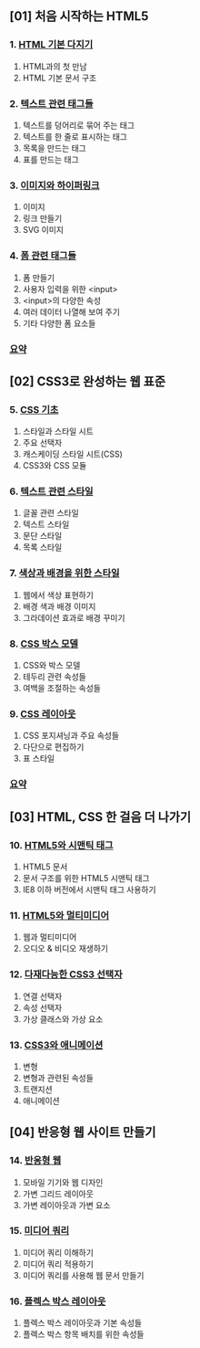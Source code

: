 ## [01] 처음 시작하는 HTML5
### 1. [HTML 기본 다지기](https://github.com/autroshot/studyroom/blob/main/02-HTML%2BCSS/01-%EC%B2%98%EC%9D%8C%20%EC%8B%9C%EC%9E%91%ED%95%98%EB%8A%94%20HTML5/01-HTML%20%EA%B8%B0%EB%B3%B8%20%EB%8B%A4%EC%A7%80%EA%B8%B0.md#1-html%EA%B3%BC%EC%9D%98-%EC%B2%AB-%EB%A7%8C%EB%82%A8)
1. HTML과의 첫 만남
2. HTML 기본 문서 구조
### 2. [텍스트 관련 태그들](https://github.com/autroshot/studyroom/blob/main/02-HTML%2BCSS/01-%EC%B2%98%EC%9D%8C%20%EC%8B%9C%EC%9E%91%ED%95%98%EB%8A%94%20HTML5/02-%ED%85%8D%EC%8A%A4%ED%8A%B8%20%EA%B4%80%EB%A0%A8%20%ED%83%9C%EA%B7%B8%EB%93%A4.md#1-%ED%85%8D%EC%8A%A4%ED%8A%B8%EB%A5%BC-%EB%8D%A9%EC%96%B4%EB%A6%AC%EB%A1%9C-%EB%AC%B6%EC%96%B4-%EC%A3%BC%EB%8A%94-%ED%83%9C%EA%B7%B8)
1. 텍스트를 덩어리로 묶어 주는 태그
2. 텍스트를 한 줄로 표시하는 태그
3. 목록을 만드는 태그
4. 표를 만드는 태그
### 3. [이미지와 하이퍼링크](https://github.com/autroshot/studyroom/blob/main/02-HTML%2BCSS/01-%EC%B2%98%EC%9D%8C%20%EC%8B%9C%EC%9E%91%ED%95%98%EB%8A%94%20HTML5/03-%EC%9D%B4%EB%AF%B8%EC%A7%80%EC%99%80%20%ED%95%98%EC%9D%B4%ED%8D%BC%EB%A7%81%ED%81%AC.md#1-%EC%9D%B4%EB%AF%B8%EC%A7%80)
1. 이미지
2. 링크 만들기
3. SVG 이미지
### 4. [폼 관련 태그들](https://github.com/autroshot/studyroom/blob/main/02-HTML%2BCSS/01-%EC%B2%98%EC%9D%8C%20%EC%8B%9C%EC%9E%91%ED%95%98%EB%8A%94%20HTML5/04-%ED%8F%BC%20%EA%B4%80%EB%A0%A8%20%ED%83%9C%EA%B7%B8%EB%93%A4.md#1-%ED%8F%BC-%EB%A7%8C%EB%93%A4%EA%B8%B0)
1. 폼 만들기
2. 사용자 입력을 위한 \<input>
3. \<input>의 다양한 속성
4. 여러 데이터 나열해 보여 주기
5. 기타 다양한 폼 요소들

### [요약](https://github.com/autroshot/studyroom/blob/main/02-HTML%2BCSS/01-%EC%B2%98%EC%9D%8C%20%EC%8B%9C%EC%9E%91%ED%95%98%EB%8A%94%20HTML5/summary.md#1-html%EA%B3%BC%EC%9D%98-%EC%B2%AB-%EB%A7%8C%EB%82%A8)

## [02] CSS3로 완성하는 웹 표준
### 5. [CSS 기초](https://github.com/autroshot/studyroom/blob/main/02-HTML%2BCSS/02-CSS3%EB%A1%9C%20%EC%99%84%EC%84%B1%ED%95%98%EB%8A%94%20%EC%9B%B9%20%ED%91%9C%EC%A4%80/05-CSS%20%EA%B8%B0%EC%B4%88.md#1-%EC%8A%A4%ED%83%80%EC%9D%BC%EA%B3%BC-%EC%8A%A4%ED%83%80%EC%9D%BC-%EC%8B%9C%ED%8A%B8)
1. 스타일과 스타일 시트
2. 주요 선택자
3. 캐스케이딩 스타일 시트(CSS)
4. CSS3와 CSS 모듈
### 6. [텍스트 관련 스타일](https://github.com/autroshot/studyroom/blob/main/02-HTML%2BCSS/02-CSS3%EB%A1%9C%20%EC%99%84%EC%84%B1%ED%95%98%EB%8A%94%20%EC%9B%B9%20%ED%91%9C%EC%A4%80/06-%ED%85%8D%EC%8A%A4%ED%8A%B8%20%EA%B4%80%EB%A0%A8%20%EC%8A%A4%ED%83%80%EC%9D%BC.md#1-%EA%B8%80%EA%BC%B4-%EA%B4%80%EB%A0%A8-%EC%8A%A4%ED%83%80%EC%9D%BC)
1. 글꼴 관련 스타일
2. 텍스트 스타일
3. 문단 스타일
4. 목록 스타일
### 7. [색상과 배경을 위한 스타일](https://github.com/autroshot/studyroom/blob/main/02-HTML%2BCSS/02-CSS3%EB%A1%9C%20%EC%99%84%EC%84%B1%ED%95%98%EB%8A%94%20%EC%9B%B9%20%ED%91%9C%EC%A4%80/07-%EC%83%89%EC%83%81%EA%B3%BC%20%EB%B0%B0%EA%B2%BD%EC%9D%84%20%EC%9C%84%ED%95%9C%20%EC%8A%A4%ED%83%80%EC%9D%BC.md#1-%EC%9B%B9%EC%97%90%EC%84%9C-%EC%83%89%EC%83%81-%ED%91%9C%ED%98%84%ED%95%98%EA%B8%B0)
1. 웹에서 색상 표현하기
2. 배경 색과 배경 이미지
3. 그라데이션 효과로 배경 꾸미기
### 8. [CSS 박스 모델](https://github.com/autroshot/studyroom/blob/main/02-HTML%2BCSS/02-CSS3%EB%A1%9C%20%EC%99%84%EC%84%B1%ED%95%98%EB%8A%94%20%EC%9B%B9%20%ED%91%9C%EC%A4%80/08-CSS%20%EB%B0%95%EC%8A%A4%20%EB%AA%A8%EB%8D%B8.md#1-css%EC%99%80-%EB%B0%95%EC%8A%A4-%EB%AA%A8%EB%8D%B8)
1. CSS와 박스 모델
2. 테두리 관련 속성들
3. 여백을 조절하는 속성들
### 9. [CSS 레이아웃](https://github.com/autroshot/studyroom/blob/main/02-HTML%2BCSS/02-CSS3%EB%A1%9C%20%EC%99%84%EC%84%B1%ED%95%98%EB%8A%94%20%EC%9B%B9%20%ED%91%9C%EC%A4%80/09-CSS%20%EB%A0%88%EC%9D%B4%EC%95%84%EC%9B%83.md#1-css-%ED%8F%AC%EC%A7%80%EC%85%94%EB%8B%9D%EA%B3%BC-%EC%A3%BC%EC%9A%94-%EC%86%8D%EC%84%B1%EB%93%A4)
1. CSS 포지셔닝과 주요 속성들
2. 다단으로 편집하기
3. 표 스타일

### [요약](https://github.com/autroshot/studyroom/blob/main/02-HTML%2BCSS/02-CSS3%EB%A1%9C%20%EC%99%84%EC%84%B1%ED%95%98%EB%8A%94%20%EC%9B%B9%20%ED%91%9C%EC%A4%80/summary.md#5-css-%EA%B8%B0%EC%B4%88)

## [03] HTML, CSS 한 걸음 더 나가기
### 10. [HTML5와 시맨틱 태그](https://github.com/autroshot/studyroom/blob/main/02-HTML%2BCSS/03-HTML%2C%20CSS%20%ED%95%9C%20%EA%B1%B8%EC%9D%8C%20%EB%8D%94%20%EB%82%98%EA%B0%80%EA%B8%B0/10-HTML5%EC%99%80%20%EC%8B%9C%EB%A7%A8%ED%8B%B1%20%ED%83%9C%EA%B7%B8.md#1-html5-%EB%AC%B8%EC%84%9C)
1. HTML5 문서
2. 문서 구조를 위한 HTML5 시맨틱 태그
3. IE8 이하 버전에서 시맨틱 태그 사용하기
### 11. [HTML5와 멀티미디어](https://github.com/autroshot/studyroom/blob/main/02-HTML%2BCSS/03-HTML%2C%20CSS%20%ED%95%9C%20%EA%B1%B8%EC%9D%8C%20%EB%8D%94%20%EB%82%98%EA%B0%80%EA%B8%B0/11-HTML5%EC%99%80%20%EB%A9%80%ED%8B%B0%EB%AF%B8%EB%94%94%EC%96%B4.md#1-%EC%9B%B9%EA%B3%BC-%EB%A9%80%ED%8B%B0%EB%AF%B8%EB%94%94%EC%96%B4)
1. 웹과 멀티미디어
2. 오디오 & 비디오 재생하기
### 12. [다재다능한 CSS3 선택자](https://github.com/autroshot/studyroom/blob/main/02-HTML%2BCSS/03-HTML%2C%20CSS%20%ED%95%9C%20%EA%B1%B8%EC%9D%8C%20%EB%8D%94%20%EB%82%98%EA%B0%80%EA%B8%B0/12-%EB%8B%A4%EC%9E%AC%EB%8B%A4%EB%8A%A5%ED%95%9C%20CSS3%20%EC%84%A0%ED%83%9D%EC%9E%90.md#1-%EC%97%B0%EA%B2%B0-%EC%84%A0%ED%83%9D%EC%9E%90)
1. 연결 선택자
2. 속성 선택자
3. 가상 클래스와 가상 요소
### 13. [CSS3와 애니메이션](https://github.com/autroshot/studyroom/blob/main/02-HTML%2BCSS/03-HTML%2C%20CSS%20%ED%95%9C%20%EA%B1%B8%EC%9D%8C%20%EB%8D%94%20%EB%82%98%EA%B0%80%EA%B8%B0/13-CSS3%EC%99%80%20%EC%95%A0%EB%8B%88%EB%A9%94%EC%9D%B4%EC%85%98.md#1-%EB%B3%80%ED%98%95)
1. 변형
2. 변형과 관련된 속성들
3. 트랜지션
4. 애니메이션

## [04] 반응형 웹 사이트 만들기
### 14. [반응형 웹](https://github.com/autroshot/studyroom/blob/main/02-HTML%2BCSS/04-%EB%B0%98%EC%9D%91%ED%98%95%20%EC%9B%B9%20%EC%82%AC%EC%9D%B4%ED%8A%B8%20%EB%A7%8C%EB%93%A4%EA%B8%B0/14-%EB%B0%98%EC%9D%91%ED%98%95%20%EC%9B%B9.md#1-%EB%AA%A8%EB%B0%94%EC%9D%BC-%EA%B8%B0%EA%B8%B0%EC%99%80-%EC%9B%B9-%EB%94%94%EC%9E%90%EC%9D%B8)
1. 모바일 기기와 웹 디자인
2. 가변 그리드 레이아웃
3. 가변 레이아웃과 가변 요소
### 15. [미디어 쿼리](https://github.com/autroshot/studyroom/blob/main/02-HTML%2BCSS/04-%EB%B0%98%EC%9D%91%ED%98%95%20%EC%9B%B9%20%EC%82%AC%EC%9D%B4%ED%8A%B8%20%EB%A7%8C%EB%93%A4%EA%B8%B0/15-%EB%AF%B8%EB%94%94%EC%96%B4%20%EC%BF%BC%EB%A6%AC.md#1-%EB%AF%B8%EB%94%94%EC%96%B4-%EC%BF%BC%EB%A6%AC-%EC%9D%B4%ED%95%B4%ED%95%98%EA%B8%B0)
1. 미디어 쿼리 이해하기
2. 미디어 쿼리 적용하기
3. 미디어 쿼리를 사용해 웹 문서 만들기
### 16. [플렉스 박스 레이아웃](https://github.com/autroshot/studyroom/blob/main/02-HTML%2BCSS/04-%EB%B0%98%EC%9D%91%ED%98%95%20%EC%9B%B9%20%EC%82%AC%EC%9D%B4%ED%8A%B8%20%EB%A7%8C%EB%93%A4%EA%B8%B0/16-%ED%94%8C%EB%A0%89%EC%8A%A4%20%EB%B0%95%EC%8A%A4%20%EB%A0%88%EC%9D%B4%EC%95%84%EC%9B%83.md#1-%ED%94%8C%EB%A0%89%EC%8A%A4-%EB%B0%95%EC%8A%A4-%EB%A0%88%EC%9D%B4%EC%95%84%EC%9B%83%EA%B3%BC-%EA%B8%B0%EB%B3%B8-%EC%86%8D%EC%84%B1%EB%93%A4)
1. 플렉스 박스 레이아웃과 기본 속성들
2. 플렉스 박스 항목 배치를 위한 속성들
